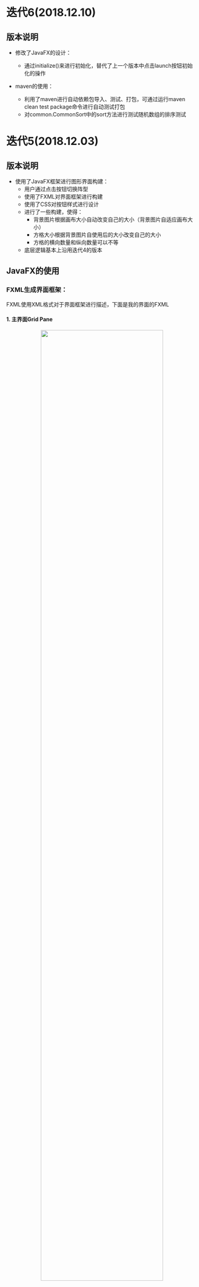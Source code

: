 # 迭代6(2018.12.10)

## 版本说明

- 修改了JavaFX的设计：
  - 通过initialize()来进行初始化，替代了上一个版本中点击launch按钮初始化的操作

- maven的使用：
  - 利用了maven进行自动依赖包导入、测试、打包，可通过运行maven clean test package命令进行自动测试打包
  - 对common.CommonSort中的sort方法进行测试随机数组的排序测试

# 迭代5(2018.12.03)

## 版本说明

- 使用了JavaFX框架进行图形界面构建：
  - 用户通过点击按钮切换阵型
  - 使用了FXML对界面框架进行构建
  - 使用了CSS对按钮样式进行设计
  - 进行了一些构建，使得：
    - 背景图片根据画布大小自动改变自己的大小（背景图片自适应画布大小）
    - 方格大小根据背景图片自使用后的大小改变自己的大小
    - 方格的横向数量和纵向数量可以不等
  - 底层逻辑基本上沿用迭代4的版本

## JavaFX的使用

### FXML生成界面框架：

FXML使用XML格式对于界面框架进行描述，下面是我的界面的FXML

#### 1. 主界面Grid Pane

<div align=center>
    <img src = "image\Code2.jpg" width='80%'>
</div>

其中指定了对齐方式，hgap，vgap等参数

#### 2. 主界面画布

<div align=center>
    <img src = "image\Code3.jpg" width='80%'>
</div>

其中指定了画布的id，高度，宽度，在Grid Pane中的位置，其中id是可以直接在.java文件中引用的：

<div align=center>
    <img src = "image\Code4.jpg" width='30%'>
</div>
#### 3. 按钮

<div align=center>
    <img src = "image\Code5.jpg" width='70%'>
</div>

其中指定了按钮的id，onAction，stylesheets等

- onAction指定了按钮被触发时的响应函数，需要在.java中有相应的函数对应：

<div align=center>
    <img src = "image\Code6.jpg" width='50%'>
</div>

- stylesheets指定了按钮的CSS样式，对应于某个CSS文件，添加CSS后的按钮效果为：

<div align=center>
    <img src = "image\picture4.jpg" width='25%'>
</div>

### CSS对按钮样式进行设计：

JavaFX中的CSS格式与Web中的CSS基本相同，下面以开始(Launch)按钮的CSS为例

开始(Launch)按钮的CSS如下：

```css
.button {
    -fx-background-image: url("/IconStart.png");
    -fx-background-repeat: no-repeat;
    -fx-background-size: 100% 100%;
}
```

- -fx-background-image指定了按钮的背景图片的url
- -fx-background-repeat指定了背景填充的重复方式，这是是不重复，也就是如果png的尺寸小于icon是不重复填充
- -fx-background-size指定了背景的尺寸，“100% 100%”表示图片填充占按钮宽和高的100%，也就是实现了背景图片自适应按钮大小

之后需要在FXML中指定按钮与CSS的对应，见“FXML生成界面框架”

这样的按钮效果如下：

<div align=center>
    <img src = "image\picture5.jpg" width='20%'>
</div>

### .java实现后端逻辑：

后端的葫芦娃数组生成的逻辑沿用了上一个版本的内容，后端的背景图片自适应画布和战场方格自适应背景为新增功能：

#### 1. 背景图片自适应画布

背景图片自适应画布是指背景图片根据画布的大小进行伸缩，也就是**同比例放大缩小，并且居中放置**，而不是直接设置为画布的大小，实现思想如下：

- 求出背景图片的长宽与画布长宽的比值的最大值max
- 背景图片的长宽同比例除以max倍
- 背景图片的起始位置为(Canvas.location - backgroundImage.location/max)/2（这里只是示意，不是java代码）

#### 2. 战场方格自适应背景

战场方格自适应的效果和背景图片自适应的效果近似，只是除了**位置居中**，每个**方格尺寸**也会发生变化，实现思想如下：

- 计算每个**正方形**方格的边长latticeSize：
  - 获得背景图片width和height
  - length = min(width/横向方格数, height/纵向方格数)
- 计算边界冗余，即如果方格无法铺满整个背景时的左右上下预留空间widthRedundancy和heightRedundancy
- 双层for循环绘制方格，第(row, col)个方格的位置是：
  - 横坐标 = widthRedundancy + backgroundImage.getX() + col * latticeSize
  - 纵坐标 = heightRedundancy + backgroundImage.getY() + row * latticeSize

## 效果展示

<div align=center>
    <img src = "image\show.gif" width='60%'>
    <div>gif动图</div>
</div>
<div align=center>
    <img src = "image\picture3.jpg" width='60%'>
    <div>效果展示</div>
</div>


- 主打卡通风
- 界面背景和半透明方格配合，这样可以清楚的展示卡通角色的相对位置而且还可以显示出背景，增加美观度
- 左侧按键表示开始游戏（上）和随机产生阵型（下），右侧点击阵型按钮则生成相应阵型
- 文件夹中有相应.gif文件展示使用的动画效果

# 迭代4(2018.11.22)

## 版本说明

- 加入了Collection
  - 战场方格BattleFieldLattice使用ArrayList组织
  - 创建随机阵型时，一次生成一个List<Formation>，里面是8种阵型经过Collections.shuffle后的结果
  - 创建阵型时，先将阵型需要的点坐标填入List<Position>中，之后利用for循环自动生成Map<Position, T>，其中键为Position，值为某个卡通角色(Class CartoonCharacter)的对象(后续会有更详细的介绍)
- 加入了泛型
  - Formation <T extends Being>，即泛型化的阵型类，并且Formation的所有子类均变成了擦除到CartoonCharacter的泛型
  - IFactory <T>泛型接口类，其中的create方法使得可以生成泛型对象
- 进一步优化了代码，并增加了一些额外的包和类
  - factory包：用来生成泛型对象
    - factory.IFactory：泛型化的接口类，factory包内的所有方法都要implement它
    - factory.EvilFactory：implement IFactory，可以生成Evil类对象
    - factory.JusticeFactory：implement IFactory，可以生成Justice类对象
  - formation包：泛型化的“阵型”
    - formation.fillFormation：向formationMap中填入<Point, CartoonCharacter>，之后可以通过查询formationMap生成战场阵型
  - common包：通用类和方法
    - common.CreateRandomFormationArray：由“迭代3”中的CreateRandomFormationObject“进化而来”，生成一个List<Formation>，是8种阵型经过Collections.shuffle后的结果，也意味着每轮都会以随机顺序显示8种阵型

## Collection的使用

#### 随机阵型的生成

随机阵型的生成使用了：

```java
List<Formation> formationArray
```

##### 1. 随机阵型数组的产生

上一版本中随机阵型的生成依赖于common.CreateRandomFormationObject中的静态方法，顾名思义，产生一个随机的阵型，不过这有一些问题：

- 效果不佳：经常会发生相同的阵型重复出现的情况，使得有时候感觉阵型不够随机。

- 难以调试：每种阵型随机产生，如果某种阵型出现了问题需要对它进行调试，但它何时出现并不确定，这就导致调试难度增加。

基于以上思考，那么可以考虑在一轮中以随机顺序产生8种阵型，于是需要对CreateRandomFormationObject进行改造：

CreateRandomFormationObject  ==>  CreateRandomFormationArray

common.CreateRandomFormationArray中只含有一个静态方法，其实现如下

```java
static public <T extends CartoonCharacter> List<Formation> createRandomFormationArray(IFactory<T> factory) {
    List<Formation> formationArray = new ArrayList<>();
    //填入8种阵型
    formationArray.add(new HeYi<>(factory.create()));
    formationArray.add(new YanXing<>(factory.create()));
    formationArray.add(new ChongE<>(factory.create()));
    formationArray.add(new ChangShe<>(factory.create()));
    formationArray.add(new YuLin<>(factory.create()));
    formationArray.add(new FangYuan<>(factory.create()));
    formationArray.add(new YanYue<>(factory.create()));
    formationArray.add(new FengShi<>(factory.create()));
    //随机化8种阵型的顺序
    Collections.shuffle(formationArray);
    return formationArray;
}
```

相应的，使用方法也要发生变化：

对createRandomFormationArray()返回的List<Formation>for循环遍历输出

##### 2.随机阵型数组的使用

上一个迭代版本中，createRandomFormationObject()产生的是一个阵型的枚举值，之后再通过switch语句判断究竟调用哪个阵型，这样的方法显然十分的冗长，而且一旦要加入新的阵型必然要在很多地方进行修改。

新版本中，createRandomFormationArray()生成的不是枚举值而是继承自抽象类Formation对象，之后只需要for循环遍历List即可：

```java
List<Formation> evilFormation = CreateRandomFormationArray.createRandomFormationArray(new EvilFactory());
for (int j = 0; j < evilFormation.size(); j++) {
    //……
    evilFormation.get(j).changeFormation(newPosition.evilPosition, battleField);
    //……
}
```



#### 特定阵型的填充

新版本中特定阵型填充使用了：

```java
List<Position> positionList
```

```java
Map<Position, T> formationMap
```

在上一个版本中，阵型的填充方法是：

每个特定的阵型继承Formation类，并重定义changeFormation()方法

该方法不断地调用battleField.setBattleFieldLattice()方法来对战场格进行设置：

```java
public void changeFormation(Position position, BattleField battleField)
{
    battleField.setBattleFieldLattice(position, new Scorpion());
    //重复上面的操作非常多次填入具体的对象
}
```

这样的问题很显然：

- 妖怪的阵型中小兵出现了非常多次，需要的重复劳动很多
- 频繁的调用setBattleFieldLattice()方法，效率堪忧
- 阵型生成方式混乱，难以debug

所以在新版本中对这里进行了更新，新版本中阵型的填充方式如下(以“雁行阵”为例)：

首先，构造函数中填写positionList，positionList中包含的是当前阵型所需要站位的点

```java
public YanXing(T kind) {
        super(2, 2, 2, 3);
        positionList.add(new Position(0, 0));//center
        positionList.add(new Position(0, 3));
        positionList.add(new Position(-1, 1));
        positionList.add(new Position(-2, 2));
        positionList.add(new Position(1, -1));
        positionList.add(new Position(2, -2));
        this.kind = kind;
    }
```

之后，如果需要调用当前对象的changeFormation()方法，那么先填写formationMap，这需要用到formation.FillFormation中的静态方法fillFormation()

```java
static void fillFormation(Map<Position, CartoonCharacter> formationMap, 
                          List<Position> positionList) {
    //……
    for (int i = 0; i < positionList.size(); i++) {
        //for循环从positionList取出点，与相应的对象构成<Position, CartoonCharacter>
        //元组填入formationMap中
        formationMap.put(positionList.get(i), new LowLevelDemon());
    }
    //……
}
```

这样形成的formationMap可以用做最后的阵型填充

- 如果当前点存在于formationMap，则将相应的对象放入战场方格中
- 否则，这个战场方格不需要赋值

```java
public void setBattleFieldLattice(Map<Position, T> map) {
        for (int i = 0; i < FIELD_SIZE; i++) {
            for (int j = 0; j < FIELD_SIZE; j++) {
                if(map.containsKey(new Position(i, j)))
                {
                    CartoonCharacter cartoonCharacter = map.get(new Position(i, j));
                    this.battleFieldLatticeArray.set((i * FIELD_SIZE + j, 
                                            new BattleFieldLattice(cartoonCharacter));
                }
                else {
                    //DO NOTHING                                     
                }
            }
        }
    }
```

这样只需要将阵型所需的点填入positionList即可，后面的工作都是自动完成的，这样做的好处也十分显然：

- 如果需要加入新的阵型，那么只需要简单的填充positionList即可，改动很小
- 将阵型生成的功能分解，这样更加便于调试



## Generics的使用

#### 泛型化阵型：class Formation<T extends Being>

<div align=center>
    <img src = "image\UML2.JPG" width='60%'>
</div>

formation包中的结构如上，class Formation是所有其余类的父类，所以如果将其泛型化，那么意味着该包中的所有类都面临着修改

##### 1.class Formation引入泛型的意义

- “阵型”中所放入的对象不止一种类型，使用泛型扩展避免了类型转化等问题
- “阵型”当前只有CartoonCharacter类的对象，但是不排除未来引入其它类的对象(花草鱼虫什么的)，泛型化阵型便于未来扩展

##### 2.formation包中泛型的使用

- 泛型化的Collection：

```java
protected Map<Position, T> formationMap
protected List<Position> positionList
```

- 子类泛型化：

如果只有formation.Formation泛型化，那么意义不是很大的，因为不能直接创建Formation类的对象，而具体的阵型显示都要依赖于Formation的各个子类的对象，所以Formation的子类必须要泛型化(以“雁行阵”为例)：

```java
public class YanXing <T extends CartoonCharacter> extends Formation<CartoonCharacter>
```

这里“雁行阵”的擦除边界为CartoonCharacter，这里认为当前的这8种阵型所“容纳”的对象均为CartoonCharacter (如果未来需要让花草鱼虫加入这8种阵型的话需要额外的修改)

#### 泛型化的随机阵型生成：createRandomFormationArray()方法

既然阵型已经泛型化了，那么自然引出了随机阵型生成函数的也要泛型化

createRandomFormationArray为泛型方法，擦除到CartoonCharacter，可以生成任何CartoonCharacter或其子类的随机阵型

#### 泛型化下的对象生成

##### 1.直接需求

formation.Formation的所有子类的构造函数都需要一个泛型化的参数(以“雁行阵”为例)：

```java
public YanXing(T kind) {
    //……
}
```

这意味着在createRandomFormationArray()方法产生List<Formation>时需要传入一个泛型化的对象：

```java
formationArray.add(new YanXing<>(/*一个泛型化的对象*/));
```

由于“擦除”，无法直接利用泛型化参数T生成对象：

```java
formationArray.add(new YanXing<>(new T()));//报错！擦除的力量……
```

那如果使用newInstance()呢？例如：

```java
T obj;
ArrayList<Formation> formationArray = new ArrayList<>();
try{
    obj = kind.newInstance();
    formationArray.add(new YanXing<>(obj));
    //……
}catch (Exception e){
    e.printStackTrace();
}
```

并不是不可以，但是个人认为有如下问题：

- 在IDEA中，newInstance()方法已经不建议使用了：

<div align=center>
    <img src = "image\Unrecommended1.jpg" width='40%'>
</div>

- 代码不够简洁

- 有抛出异常而无法产生对象的可能性

这时需要一些其它的手段生成泛型化对象——也就是IFactory

##### 2.泛型化对象生成器接口类：IFactory

IFactory的定义如下：

```java
public interface IFactory <T> {
    T create();//create()方法将返回一个泛型对象的对象
}
```

之后，想要生成某种类型的对象就定义一个xxxFactory并实现IFactory，例如想产生一个Evil类型的对象：

```java
public class EvilFactory implements IFactory<Evil> {
    public Evil create() {
        return new Evil();
    }
}
```

这时，createRandomFormationArray()变成了：

```java
ArrayList<Formation> formationArray = new ArrayList<>();
formationArray.add(new YanXing<>(factory.create()));
//加入另外7种阵型
Collections.shuffle(formationArray);
return formationArray;
```

这样实现代码表意能力没有降低但是更加简洁，而且没有使用那些不建议使用的方法

## 总结

- 迭代4主要是加入了Collection和Generics
- Generics的使用还是有一些美中不足的地方（有待后期改进）：
  - 一些类的擦除边界也需并不是最合适的？
  - 一些类的泛型化设计的不够好？是否有更多的类需要泛型化？



# 迭代3(2018.10.24)

## 版本说明

经过2018.10.23 java课上各位大佬的精彩展示，对我产生了巨大启（刺）迪（激），因此觉得翻天覆地彻底修改迭代2的版本正是时候了！

实际上，功能上没有任何增加，只是：

|          将7个类扩展到了35个，并参考了SOLID设计原则          |
| :----------------------------------------------------------: |
| **为每个类添加了文档注释，并且为一些复杂函数也添加了文档注释** |
|            **优化了代码结构，尤其是类之间的关系**            |
| **将类的职责划分的更为清晰，类中不包含不属于自己职责的方法和成员** |
| **有许多的类尚未包含任何变量和方法，只作为基类被继承，增加了可扩展性** |
| **更加清晰详尽的Markdown，包含了版本说明，UML类视图，类说明，亮点，个人思考** |

类文档注释截图：

<div>
    <img src = "image\comment1.jpg">
</div>

<div>
    <img src = "image\comment2.jpg">
</div>


方法文档注释截图：

<div align="center">
    <img src = "image\comment4.jpg">
</div>

其他说明，尽管Author名为LUCUS BAI看起来跟我一点关系也没有（毕竟我既不姓白，又不叫卢卡斯），但那确实是我的别名，童叟无欺

## UML类图(只展示部分包)

#### being包

|                  being包是包含所有生物的包                   |
| :----------------------------------------------------------: |
|  **CartoonCharacter直接继承自Being，是所有卡通人物的基类**   |
| **Justice、Evil为正义邪恶阵营，用来在生成阵型时区分向战场单元格(BattleFieldLattice)填充的对象** |
| **Fighting、CheerUp接口尚未有具体实现(调用触发AssertException)，用于后期扩展** |

<div>
    <img src = "image\UML1.JPG">
</div>
#### formation包

| 抽象类Formation，其中包含阵型改变的public函数，传入BattleField对象后可以利用它的public方法修改BattleFieldLatticeArray，此函数待override，为了安全，如果直接调用将AssertException |
| :----------------------------------------------------------: |
| **createRandomFormationObject方法可以生成随机阵型，实现很简单，formationArray包含了各种阵型的对象，之后只要生成随机数r，return formationArray[r]即可** |
| **Formation的子类并不做任何有关display的工作（实际上显示是output包中的BattleFieldDisplay类负责），只是调用BattleField的public方法来设置战场中的角色** |

<div>
    <img src = "image\UML2.JPG">
</div>
#### common包

|            顾名思义，全部都是一些通用类和通用方法            |
| :----------------------------------------------------------: |
|                                                              |
| **用来生成随机阵型的CreateRandomFormationObject类，用来生成双方随机坐标的CreateRandomPosition（格外注意，生成的坐标不仅是随机的而且还是不交叠的），以及生成用于将对象转化为GUI和ANSI字符显示的CartoonTransition函数（大量使用了instance of）** |

## 类说明

#### battle包

|        类名        |                             描述                             |  基类  |
| :----------------: | :----------------------------------------------------------: | :----: |
| BattleCoordinator  |                万物始祖，一切战斗情节的控制器                | Object |
|    BattleField     | 战场，包含了战场方格二维数组battleFieldLatticeArray，主要职责是操纵battleFieldLatticeArray | Object |
| BattleFieldLattice | 战场方格，每个方格都含有一个CartoonCharacter角色，注意什么都没有也是一种特殊的CartoonCharacter | Object |

#### being包

|       类名       |                             描述                             |       基类       |   接口   |
| :--------------: | :----------------------------------------------------------: | :--------------: | :------: |
|      Being       | 存在，可以是任何有生命或无生命的类的基类，为了便于拓展，或许以后会加入非CartoonCharacter的类，那就必须要继承自Being |      Object      |          |
| CartoonCharacter |                  卡通人物（而不是卡通字符）                  |      Being       |          |
|       Evil       | 邪恶阵营，可以在填充BattleField的时候指示填充对象（葫芦娃系列还是妖精系列） | CartoonCharacter |          |
|     Justice      | 正义阵营，可以在填充BattleField的时候指示填充对象（葫芦娃系列还是妖精系列） | CartoonCharacter |          |
|     Scorpion     |                            蝎子精                            |       Evil       | Fighting |
|      Snake       |                             蛇精                             |       Evil       | CheerUp  |
|  LowLevelDemon   |                             小怪                             |       Evil       | Fighting |
|   Grandfather    |                             爷爷                             |     Justice      | CheerUp  |
| CalabashBrothers |               葫芦兄弟，也是所有葫芦boys的父类               |     Justice      | Fighting |
|       Red        |                          红葫芦boy                           | CalabashBrothers |          |
|      Orange      |                          橙葫芦boy                           | CalabashBrothers |          |
|      Yellow      |                          黄葫芦boy                           | CalabashBrothers |          |
|      Green       |                          绿葫芦boy                           | CalabashBrothers |          |
|       Cyan       |  青葫芦boy<br>(青 == Cyan？不过这是我能找到的最接近的词汇)   | CalabashBrothers |          |
|       Blue       |                          蓝葫芦boy                           | CalabashBrothers |          |
|      Purple      |                          紫葫芦boy                           | CalabashBrothers |          |
|     CheerUp      | [interface]助威，尚不知有什么功能，向下implement时没有功能，调用报AssertException |                  |          |
|     Fighting     | [interface]战斗，尚不知有什么功能，向下implement时没有功能，调用报AssertException |                  |          |

#### common包

|            类名             |                             描述                             |  基类  |
| :-------------------------: | :----------------------------------------------------------: | :----: |
|      CartoonTransition      | 一些CartoonCharacter的转化函数，包含静态方法cartoonCharacterToANSI和cartoonCharacterToImage | Object |
| CreateRandomFormationObject |    创建随机阵型，包含静态方法createRandomFormationObject     | Object |
|    CreateRandomPosition     | 创建正义阵营和邪恶阵营随机坐标，关键在于两者不能交叠，包含静态方法createRandomPosition | Object |

#### coordinate包

包含一些与坐标有关的类

|          类名          |                             描述                             |  基类  |
| :--------------------: | :----------------------------------------------------------: | :----: |
|        Position        |                           点的坐标                           | Object |
| JusticeAndEvilPosition | 构建这个类的直接原因是：我们需要一次性生成evil和justice阵营的两个阵型的坐标，用来放置两个阵型交叠 | Object |

#### formation包

|   类名    |                             描述                             |   基类    |
| :-------: | :----------------------------------------------------------: | :-------: |
| Formation | 阵型，向下重载changeFormation方法后可以实现各种阵型的打印，直接调用Formation的hangeFormation会AssertException |  Object   |
| ChangShe  |                             长蛇                             | Formation |
|  ChongE   |                             冲轭                             | Formation |
| FangYuan  |                             方圆                             | Formation |
|  FengShi  |                             锋矢                             | Formation |
|   HeYi    |                             鹤翼                             | Formation |
|  YanXing  |                             雁行                             | Formation |
|  YanYue   |                             偃月                             | Formation |
|   YuLin   |                             鱼鳞                             | Formation |

#### output包

|        类名        |                 描述                  |  基类  |
| :----------------: | :-----------------------------------: | :----: |
| BattleFieldDisplay | 基本输出函数，包括控制台输出和GUI输出 | Object |

## 其它说明

- 有个问题我尚在考虑：有一些不需要的属性是否需要现在就加在类中，比如string name，string property这样的对象，实际上对于这个阶段没有太大作用（但或许更容易debug）。目前的想法仍然是，不添加这些字段，待以后需要再添加，这样或许便于**拓展**，比如这里已经将葫芦娃property定义为了"CalabashBoys"，那么万一以后需要使用的property是"CB"呢，这或许将带来大量的更改

- 当然↑中的决策引来了一个问题：

  <div align="center">
      <img src = "image\Code1.JPG" width="20%">
  </div>

  产生了一些没有任何属性和任何方法的类，但我仍坚持认为这在以后的**拓展**中是必须的（比如要加入Superman？那只能继承自Being）

## 效果展示

长蛇VS偃月

<div align="center">
    <img src = "image\picture1.JPG" width="60%">
</div>

长蛇VS鹤翼

<div align="center">
    <img src = "image\picture2.JPG" width="60%">
</div>

#### 设计亮点

功能方面：

- 界面简洁明了，角色图案十分可爱；ANSI彩色控制台显示配合GUI显示，前者便于debug，后者便于展示
- 阵型位置可动态变化，而且阵型间不会交叠

面向对象：

- 尽可能利用了面向对象思想，并且使用了一定的SOLID原则
- 做到了复杂模块分解，模块功能明确且单一，模块间解耦合
- 充分利用了继承、接口等java语言特点
- 代码中尽量考虑了后期扩展

#### 一些思考

- assert的使用：这的确是一种C/C++语言的常用技巧，但是在Java中呢？我并不确定好的Java设计是否要包含很多assert使得程序发生的问题尽可能早的暴露（或许有更好的实现方法？）但由于我个人编程习惯**继承**自C/C++，所以大量使用了assert（当然最终提交版本不会assert fail，因为我去除了-ea选项，毕竟提交上去不是为了让老师 or 助教帮我debug的）
- common包的使用：实际上在C/C++的编程中，总是有一个文件夹名叫common(第一次接触common是PA，其中包含了一些条件编译下的通用的数据结构和函数)，由于我个人编程习惯**继承**自C/C++，所以也引入了common包，其中包含一些通用类，其中的方法大多是static方法，但是这是否是好的Java编程习惯呢？谷歌后尚未知

# 迭代2(2018.10.07)

## 新增功能

1. CartoonCharacter的显示变成了图形显示
2. 保留迭代1“功能2”，可通过改变public class BattleField中的GRAPHICAL_DISPLAY变量选择是否进行图形化显示，非图形化显示只用于debug

## 其它说明

1.   *.jar文件直接运行可看到程序运行效果

## 效果展示

<div align="center">
    <img src = "image\picture1.JPG" width="60%">
</div>



<div align="center">
    <img src = "image\picture2.JPG" width="60%">
</div>


# 迭代1(2018.09.27)

## 注意

1. 如果需要在命令行运行，需要加上参数 -ea，用来启用assert，当然如果你希望一些能发现重要错误的assert无效的话以此使得程序能不受中断持续运行，那么可以不添加这个参数
2. 蛇精代表字母是s，蝎子精代表字母是S，并且他们的底色都是灰色，区别仅在大小写

## 一些功能

1. 正义阵营和邪恶阵营的阵型不会彼此交叠，也不会越过边界
2. 使用了ANSI转义字符，因而不同的CartoonCharacter具有不同的底色

## 类及相关说明

#### CartoonCharacter相关

```Java
public class CartoonCharacter //用来描述某个卡通角色的具体情况，包含toString方法的重载来实现ANSI转义字符打印
```

```Java
public enum CartoonCharacterInfo //用来记录CartoonCharacter的具体信息的枚举类，包含了label、ANSIColorPrefix等成员，可在toString方法下形成直接可输出的ANSI转移字符串
```

#### CartoonCharacter在BattleField上的移动相关

```Java
public class BattleCoordinator //主类，用来控制战局的推进（生成随机位置、生成随机阵型、生成新阵型）
```

```Java
public class BattleField //控制整个战场，具体来说，包含一个BattleFieldLattice类型数组，并调用BattleFieldLattice的方法来操作具体的每个战场格的行为
```

```Java
public class BattleFieldLattice //记录一个位于本方格的CartoonCharacter和当前坐标
```

```Java
public enum Formation //枚举类，枚举出各种阵型以及阵型所占的尺寸，包含一些static方法用来改变BattleField上的CartoonCharacter分布
```

#### 其它

```Java
public class Position //记录一个坐标，由(row, col)组成，用途广泛
```

## 其它说明

1. 对“请选择合适位置将老爷爷和蛇精放置于空间中，为各自一方加油助威”的要求真的不能完全的理解，所以目前的实现是，老爷爷和蛇精虽然不在阵中，但是位于阵型旁边的确定位置